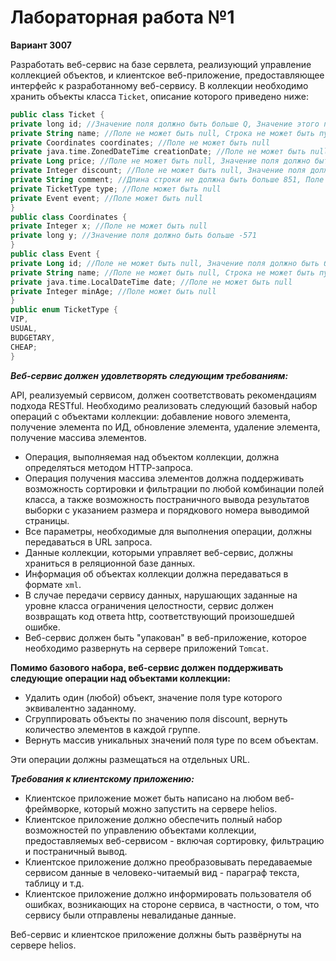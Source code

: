 # Лабораторная работа №1
**Вариант 3007**

Разработать веб-сервис на базе сервлета, реализующий управление коллекцией объектов, и клиентское веб-приложение, предоставляющее интерфейс к разработанному веб-сервису. В коллекции необходимо хранить объекты класса `Ticket`, описание которого приведено ниже:
```kotlin
public class Ticket {
private long id; //Значение поля должно быть больше Q, Значение этого поля должно быть уникальным. Значение этого поля должно генерироваться автоматически 
private String name; //Поле не может быть null, Строка не может быть пустой 
private Coordinates coordinates; //Поле не может быть null
private java.time.ZonedDateTime creationDate; //Поле не может быть null, Значение этого поля должно генерироваться автоматически 
private Long price; //Поле не может быть null, Значение поля должно быть больше 0
private Integer discount; //Поле не может быть null, Значение поля должно быть больше 0, Максимальное значение поля: 100 
private String comment; //Длина строки не должна быть больше 851, Поле может быть null 
private TicketType type; //Поле может быть null 
private Event event; //Поле может быть null
}
public class Coordinates {
private Integer x; //Поле не может быть null
private long у; //Значение поля должно быть больше -571
}
public class Event {
private Long id; //Поле не может быть null, Значение поля должно быть больше 0, Значение этого поля должно быть уникальным, Значение этого поля должно генерироваться автоматически 
private String name; //Поле не может быть null, Строка не может быть пустой 
private java.time.LocalDateTime date; //Поле не может быть null 
private Integer minAge; //Поле может быть null
}
public enum TicketType {
VIP,
USUAL,
BUDGETARY,
CHEAP;
}
```
***Веб-сервис должен удовлетворять следующим требованиям:***

API, реализуемый сервисом, должен соответствовать рекомендациям подхода RESTful.
Необходимо реализовать следующий базовый набор операций с объектами коллекции: добавление нового элемента, получение элемента по ИД, обновление элемента, удаление элемента, получение массива элементов.
- Операция, выполняемая над объектом коллекции, должна определяться методом НТТР-запроса.
- Операция получения массива элементов должна поддерживать возможность сортировки и фильтрации по любой комбинации полей класса, а также возможность постраничного вывода результатов выборки с указанием размера и порядкового номера выводимой страницы.
- Все параметры, необходимые для выполнения операции, должны передаваться в URL запроса.
- Данные коллекции, которыми управляет веб-сервис, должны храниться в реляционной базе данных.
- Информация об объектах коллекции должна передаваться в формате `xml`.
- В случае передачи сервису данных, нарушающих заданные на уровне класса ограничения целостности, сервис должен возвращать код ответа http, соответствующий произошедшей ошибке.
- Веб-сервис должен быть "упакован" в веб-приложение, которое необходимо развернуть на сервере приложений `Tomcat`.

****Помимо базового набора, веб-сервис должен поддерживать следующие операции над объектами коллекции:****
- Удалить один (любой) объект, значение поля type которого эквивалентно заданному.
- Сгруппировать объекты по значению поля discount, вернуть количество элементов в каждой группе.
- Вернуть массив уникальных значений поля type по всем объектам.


Эти операции должны размещаться на отдельных URL.

***Требования к клиентскому приложению:***
- Клиентское приложение может быть написано на любом веб-фреймворке, который можно запустить на сервере helios.
- Клиентское приложение должно обеспечить полный набор возможностей по управлению объектами коллекции, предоставляемых веб-сервисом - включая сортировку, фильтрацию и постраничный вывод.
- Клиентское приложение должно преобразовывать передаваемые сервисом данные в человеко-читаемый вид - параграф текста, таблицу и т.д.
- Клиентское приложение должно информировать пользователя об ошибках, возникающих на стороне сервиса, в частности, о том, что сервису были отправлены невалиданые данные.

Веб-сервис и клиентское приложение должны быть развёрнуты на сервере helios.